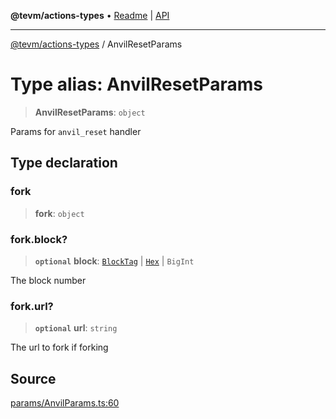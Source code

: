 **@tevm/actions-types** • [Readme](../README.md) \| [API](../globals.md)

***

[@tevm/actions-types](../README.md) / AnvilResetParams

# Type alias: AnvilResetParams

> **AnvilResetParams**: `object`

Params for `anvil_reset` handler

## Type declaration

### fork

> **fork**: `object`

### fork.block?

> **`optional`** **block**: [`BlockTag`](BlockTag.md) \| [`Hex`](Hex.md) \| `BigInt`

The block number

### fork.url?

> **`optional`** **url**: `string`

The url to fork if forking

## Source

[params/AnvilParams.ts:60](https://github.com/evmts/tevm-monorepo/blob/main/packages/actions-types/src/params/AnvilParams.ts#L60)
